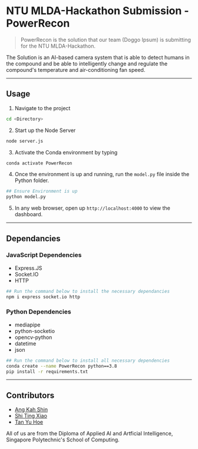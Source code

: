 # NTU MLDA-Hackathon Submission - PowerRecon

> PowerRecon is the solution that our team (Doggo Ipsum) is submitting for the NTU MLDA-Hackathon.

The Solution is an AI-based camera system that is able to detect humans in the compound and be able to intelligently change and regulate the compound's temperature and air-conditioning fan speed.

---

## Usage

1. Navigate to the project

```bash
cd <Directory>
```

2. Start up the Node Server

```bash
node server.js
```

3. Activate the Conda environment by typing

```bash
conda activate PowerRecon
```

4. Once the environment is up and running, run the ```model.py``` file inside the Python folder.

```bash
## Ensure Environment is up 
python model.py
```

5. In any web browser, open up ```http://localhost:4000``` to view the dashboard.

---

## Dependancies

### JavaScript Dependencies

- Express.JS
- Socket.IO
- HTTP

```bash
## Run the command below to install the necessary dependancies
npm i express socket.io http
```

### Python Dependencies

- mediapipe
- python-socketio
- opencv-python
- datetime
- json

```bash
## Run the command below to install all necessary dependencies
conda create --name PowerRecon python==3.8
pip install -r requirements.txt
```

---

## Contributors

- [Ang Kah Shin](https://www.github.com/angks)
- [Shi Ting Xiao](https://www.github.com/tingxiao69)
- [Tan Yu Hoe](https://www.github.com/tyh71)

All of us are from the Diploma of Applied AI and Artficial Intelligence, Singapore Polytechnic's School of Computing.
